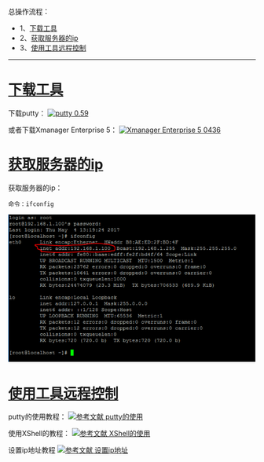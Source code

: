 总操作流程：
- 1、[下载工具](#Linux-01)
- 2、[获取服务器的ip](#Linux-02)
- 3、[使用工具远程控制](#Linux-03)

----------

# <a name="Linux-01" href="#" >下载工具</a>

下载putty：
[![](https://img.shields.io/badge/putty-0.59-green.svg "putty 0.59")](https://pan.baidu.com/s/1T4UYILhzdwoWqkfCINvXgQ)

或者下载Xmanager Enterprise 5：
[![](https://img.shields.io/badge/Xmanager_Enterprise_5-0436-green.svg "Xmanager Enterprise 5 0436")](https://pan.baidu.com/s/13BdHO9Eev2-15rmthagHJw)

# <a name="Linux-02" href="#" >获取服务器的ip</a>

获取服务器的ip：
```
命令：ifconfig
```
![](image/3-1.png)

# <a name="Linux-03" href="#" >使用工具远程控制</a>

putty的使用教程：
[![](https://img.shields.io/badge/参考文献-putty的使用-yellow.svg "参考文献 putty的使用")](http://www.runoob.com/linux/linux-remote-login.html)


使用XShell的教程：
[![](https://img.shields.io/badge/参考文献-XShell的使用-yellow.svg "参考文献 XShell的使用")](http://www.cnblogs.com/perseverancevictory/p/4910145.html)



设置ip地址教程
[![](https://img.shields.io/badge/参考文献-设置ip地址-yellow.svg "参考文献 设置ip地址")](http://www.linuxidc.com/Linux/2015-01/111265.htm)
